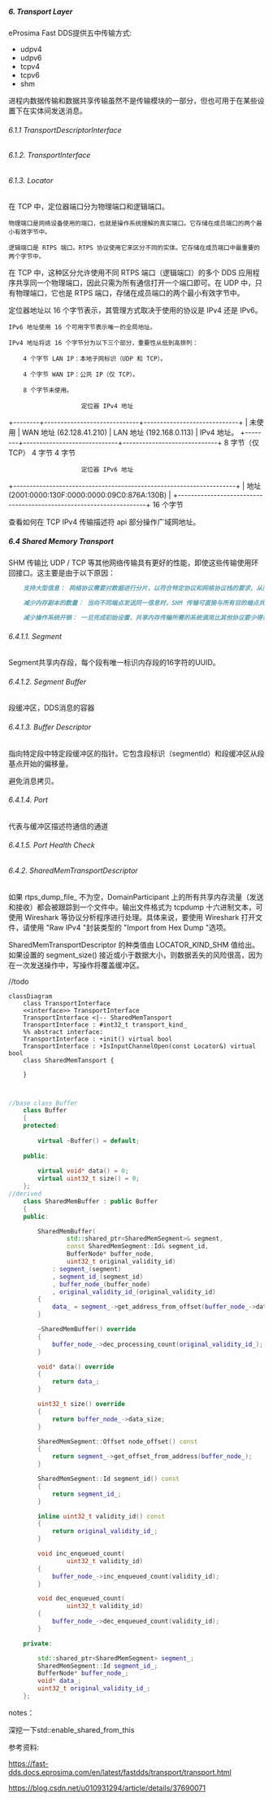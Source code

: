 ##### 6. Transport Layer

eProsima Fast DDS提供五中传输方式:

* udpv4
* udpv6
* tcpv4
* tcpv6
* shm

进程内数据传输和数据共享传输虽然不是传输模块的一部分，但也可用于在某些设置下在实体间发送消息。

###### 6.1.1 TransportDescriptorInterface

######  6.1.2. TransportInterface

######  6.1.3. Locator

在 TCP 中，定位器端口分为物理端口和逻辑端口。

    物理端口是网络设备使用的端口，也就是操作系统理解的真实端口。它存储在成员端口的两个最小有效字节中。
    
    逻辑端口是 RTPS 端口。RTPS 协议使用它来区分不同的实体。它存储在成员端口中最重要的两个字节中。

在 TCP 中，这种区分允许使用不同 RTPS 端口（逻辑端口）的多个 DDS 应用程序共享同一个物理端口，因此只需为所有通信打开一个端口即可。在 UDP 中，只有物理端口，它也是 RTPS 端口，存储在成员端口的两个最小有效字节中。

定位器地址以 16 个字节表示，其管理方式取决于使用的协议是 IPv4 还是 IPv6。

    IPv6 地址使用 16 个可用字节表示唯一的全局地址。
    
    IPv4 地址将这 16 个字节分为以下三个部分，重要性从低到高排列：
    
        4 个字节 LAN IP：本地子网标识（UDP 和 TCP）。
    
        4 个字节 WAN IP：公共 IP（仅 TCP）。
    
        8 个字节未使用。
    
                        定位器 IPv4 地址
+--------+-----------------------------+-----------------------------+
| 未使用 | WAN 地址 (62.128.41.210) | LAN 地址 (192.168.0.113) | IPv4 地址。
+--------+-----------------------------+-----------------------------+
 8 字节（仅 TCP） 4 字节 4 字节


                        定位器 IPv6 地址
+--------------------------------------------------------------------+
| 地址 (2001:0000:130F:0000:0000:09C0:876A:130B) |
+--------------------------------------------------------------------+
                              16 个字节

查看如何在 TCP IPv4 传输描述符 api 部分操作广域网地址。





#####  6.4 Shared Memory Transport

SHM 传输比 UDP / TCP 等其他网络传输具有更好的性能，即使这些传输使用环回接口。这主要是由于以下原因：

```markdown
    支持大型信息： 网络协议需要对数据进行分片，以符合特定协议和网络协议栈的要求，从而增加了通信开销。SHM 传输允许复制完整的报文，唯一的大小限制就是机器的内存容量。

    减少内存副本的数量： 当向不同端点发送同一信息时，SHM 传输可直接与所有目的端点共享同一内存缓冲区。而其他协议则要求每个端点执行一次信息拷贝。

    减少操作系统开销： 一旦完成初始设置，共享内存传输所需的系统调用比其他协议要少得多。因此，使用 SHM 可以提高性能/节省时间。
```

######  6.4.1.1. Segment

Segment共享内存段，每个段有唯一标识内存段的16字符的UUID。

######  6.4.1.2. Segment Buffer

段缓冲区，DDS消息的容器

######  6.4.1.3. Buffer Descriptor

指向特定段中特定段缓冲区的指针。它包含段标识（segmentId）和段缓冲区从段基点开始的偏移量。

避免消息拷贝。

###### 6.4.1.4. Port

代表与缓冲区描述符通信的通道

######  6.4.1.5. Port Health Check

###### 6.4.2. SharedMemTransportDescriptor

如果 rtps_dump_file_ 不为空，DomainParticipant 上的所有共享内存流量（发送和接收）都会被跟踪到一个文件中。输出文件格式为 tcpdump 十六进制文本，可使用 Wireshark 等协议分析程序进行处理。具体来说，要使用 Wireshark 打开文件，请使用 "Raw IPv4 "封装类型的 "Import from Hex Dump "选项。

SharedMemTransportDescriptor 的种类值由 LOCATOR_KIND_SHM 值给出。
如果设置的 segment_size() 接近或小于数据大小，则数据丢失的风险很高，因为在一次发送操作中，写操作将覆盖缓冲区。





//todo 

```mermaid
classDiagram
	class TransportInterface
	<<interface>> TransportInterface
	TransportInterface <|-- SharedMemTansport
    TransportInterface : #int32_t transport_kind_
    %% abstract interface:
    TransportInterface : +init() virtual bool
 	TransportInterface : +IsInputChannelOpen(const Locator&) virtual bool
    class SharedMemTansport {
    	
    }
    
    

```



```c++
//base class Buffer
	class Buffer
	{
	protected:
	
	    virtual ~Buffer() = default;
	
	public:
	
	    virtual void* data() = 0;
	    virtual uint32_t size() = 0;
	};
//derived
    class SharedMemBuffer : public Buffer
    {
    public:

        SharedMemBuffer(
                std::shared_ptr<SharedMemSegment>& segment,
                const SharedMemSegment::Id& segment_id,
                BufferNode* buffer_node,
                uint32_t original_validity_id)
            : segment_(segment)
            , segment_id_(segment_id)
            , buffer_node_(buffer_node)
            , original_validity_id_(original_validity_id)
        {
            data_ = segment_->get_address_from_offset(buffer_node_->data_offset);
        }

        ~SharedMemBuffer() override
        {
            buffer_node_->dec_processing_count(original_validity_id_);
        }

        void* data() override
        {
            return data_;
        }

        uint32_t size() override
        {
            return buffer_node_->data_size;
        }

        SharedMemSegment::Offset node_offset() const
        {
            return segment_->get_offset_from_address(buffer_node_);
        }

        SharedMemSegment::Id segment_id() const
        {
            return segment_id_;
        }

        inline uint32_t validity_id() const
        {
            return original_validity_id_;
        }

        void inc_enqueued_count(
                uint32_t validity_id)
        {
            buffer_node_->inc_enqueued_count(validity_id);
        }

        void dec_enqueued_count(
                uint32_t validity_id)
        {
            buffer_node_->dec_enqueued_count(validity_id);
        }

    private:

        std::shared_ptr<SharedMemSegment> segment_;
        SharedMemSegment::Id segment_id_;
        BufferNode* buffer_node_;
        void* data_;
        uint32_t original_validity_id_;
    };


```



















notes：

深挖一下std::enable_shared_from_this



参考资料:

https://fast-dds.docs.eprosima.com/en/latest/fastdds/transport/transport.html

https://blog.csdn.net/u010931294/article/details/37690071